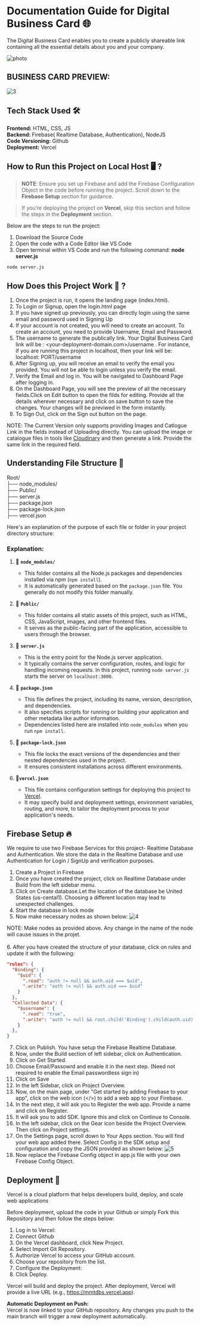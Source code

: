 # Documentation Guide for Digital Business Card  🌐
The Digital Business Card enables you to create a publicly shareable link containing all the essential details about you and your company.

![photo](https://github.com/user-attachments/assets/5b9ef1ad-c74f-42b5-b42a-1469810db630)

## BUSINESS CARD PREVIEW:
![3](https://github.com/user-attachments/assets/1f892d36-8234-4536-9dd7-c7bdb3ec1d71)


## Tech Stack Used 🛠️
<b>Frontend:</b> HTML, CSS, JS <br>
<b>Backend: </b> Firebase( Realtime Database, Authentication), NodeJS<br>
<b>Code Versioning:</b> Github <br>
<b>Deployment:</b> Vercel

## How to Run this Project on Local Host 🖥️ ?

> **NOTE**: Ensure you set up Firebase and add the Firebase Configuration Object in the code before running the project. Scroll down to the **Firebase Setup** section for guidance.

> If you’re deploying the project on **Vercel**, skip this section and follow the steps in the **Deployment** section.


Below are the steps to run the project:
1. Download the Source Code 
2. Open the code with a Code Editor like VS Code
3. Open terminal within VS Code and run the following command: <b>node server.js </b>

```bash
node server.js
```


## How Does this Project Work 🤔 ?
1. Once the project is run, it opens the landing page (index.html). <br>
2. To Login or Signup, open the login.html page <br>
3. If you have signed up previously, you can directly login using the same email and password used in Signing Up <br>
4. If your account is not created, you will need to create an account. To create an account, you need to provide Username, Email and Password.<br>
5. The username to generate the publically link. Your Digital Business Card link will be : <your-deployment-domain.com>/username . For instance, if you are running this project in localhost, then your link will be: localhost: PORT/username <br>
5. After Signing up, you will receive an email to verify the email you provided. You will not be able to login unless you verify the email. <br>
6. Verify the Email and log in. You will be navigated to Dashboard Page after logging in. <br>
7. On the Dashboard Page, you will see the preview of all the necessary fields.Click on Edit button to open the filds for editing. Provide all the details wherever necessary and click on save button to save the changes. Your changes will be previwed in the form instantly.
8. To Sign Out, click on the Sign out button on the page. 

NOTE: The Current Version only supports providing Images and Catlogue Link in the fields instead of Uploading directly. You can upload the image or catalogue files in tools like [Cloudinary](https://cloudinary.com/) and then generate a link. Provide the same link in the required field.

## Understanding File Structure 📂

Root/<br>
├── node_modules/ <br>
├── Public/ <br>
├── server.js <br>
├── package.json <br>
├── package-lock.json <br>
├── vercel.json<br>


Here's an explanation of the purpose of each file or folder in your project directory structure:

### Explanation:

1. 📁 **`node_modules/`**  
   - This folder contains all the Node.js packages and dependencies installed via npm (`npm install`).  
   - It is automatically generated based on the `package.json` file. You generally do not modify this folder manually.

2. 📁 **`Public/`**  
   - This folder contains all static assets of this project, such as HTML, CSS, JavaScript, images, and other frontend files.  
   - It serves as the public-facing part of the application, accessible to users through the browser.

3. 📄 **`server.js`**  
   - This is the entry point for the Node.js server application.  
   - It typically contains the server configuration, routes, and logic for handling incoming requests. In this project, running `node server.js` starts the server on `localhost:3000`.

4. 📄 **`package.json`**  
   - This file defines the project, including its name, version, description, and dependencies.  
   - It also specifies scripts for running or building your application and other metadata like author information.  
   - Dependencies listed here are installed into `node_modules` when you run `npm install`.

5. 📄 **`package-lock.json`**  
   - This file locks the exact versions of the dependencies and their nested dependencies used in the project.  
   - It ensures consistent installations across different environments.

6. 📄**`vercel.json`**  
   - This file contains configuration settings for deploying this project to [Vercel](https://vercel.com/).  
   - It may specify build and deployment settings, environment variables, routing, and more, to tailor the deployment process to your application's needs.


## Firebase Setup 🔥
We require to use two Firebase Services for this project- Realtime Database and Authentication. We store the data in the Realtime Database and use Authentication for Login / SignUp and verification purposes.

1. Create a Project in Firebase
2. Once you have created the project, click on Realtime Database under Build from the left sidebar menu.
3. Click on Create database.Let the location of the database be United States (us-cental1). Choosing a different location may lead to unexpected challenges.
4. Start the database in lock mode
5. Now make necessary nodes as shown below:
![4](https://github.com/user-attachments/assets/4cdc5442-a24c-486e-aa8e-b1507355761a) <br>

NOTE: Make nodes as provided above. Any change in the name of the node will cause issues in the projet. <br> <br>
6. After you have created the structure of your database, click on rules and update it with the following: <br>

```json
"rules": {
  "Binding": {
    "$uid": {
      ".read": "auth != null && auth.uid === $uid",
      ".write": "auth != null && auth.uid === $uid"
    }
  },
  "Collected Data": {
    "$username": {
      ".read": "true",
      ".write": "auth != null && root.child('Binding').child(auth.uid).child('username').val() === $username"
    }
  },
}
```
7. Click on Publish. You have setup the Firebase Realtime Database.
8. Now, under the Build section of left sidebar, click on Authentication.
9. Click on Get Started. 
10. Choose Email/Passowrd and enable it in the next step. (Need not required to enable the Email passwordless sign in)
11. Click on Save
12. In the left Sidebar, click on Project Overview.
13. Now, on the main page, under "Get started by adding Firebase to your app", click on the web icon (</>) to add a web app to your Firebase.
14. In the next step, it will ask you to Register the web app. Provide a name and click on Register.
15. It will ask you to add SDK. Ignore this and click on Continue to Console.
16. In the left sidebar, click on the Gear icon beside the Project Overview. Then click on Project settings.
17. On the Settings page, scroll down to Your Apps section. You will find your web app added there. Select Config in the SDK setup and configuration and copy the JSON provided as shown below:
![5](https://github.com/user-attachments/assets/17cf59da-f078-4f21-9f7d-ec9f7a351ebb) <br>
18. Now replace the Firebase Config object in app.js file with your own Firebase Config Object. 



## Deployment 🚀
Vercel is a cloud platform that helps developers build, deploy, and scale web applications

Before deployment, upload the code in your Github or simply Fork this Repository and then follow the steps below: 

1. Log in to Vercel:
2. Connect Github
3. On the Vercel dashboard, click New Project.
4. Select Import Git Repository.
5. Authorize Vercel to access your GitHub account.
6. Choose your repository from the list.
7. Configure the Deployment:
8. Click Deploy.


Vercel will build and deploy the project.
After deployment, Vercel will provide a live URL (e.g., https://mmtdbs.vercel.app).

<b>Automatic Deployment on Push:<br></b>
Vercel is now linked to your GitHub repository.
Any changes you push to the main branch will trigger a new deployment automatically.
